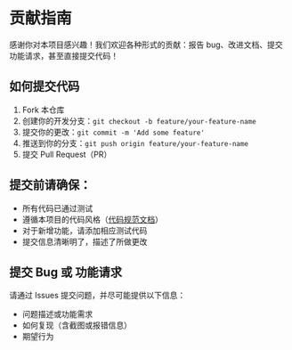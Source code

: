 # 贡献指南

感谢你对本项目感兴趣！我们欢迎各种形式的贡献：报告 bug、改进文档、提交功能请求，甚至直接提交代码！

## 如何提交代码

1. Fork 本仓库
2. 创建你的开发分支：`git checkout -b feature/your-feature-name`
3. 提交你的更改：`git commit -m 'Add some feature'`
4. 推送到你的分支：`git push origin feature/your-feature-name`
5. 提交 Pull Request（PR）




## 提交前请确保：

- 所有代码已通过测试
- 遵循本项目的代码风格（[代码规范文档](./STYLE_GUIDE.md)）
- 对于新增功能，请添加相应测试代码
- 提交信息清晰明了，描述了所做更改




## 提交 Bug 或 功能请求

请通过 Issues 提交问题，并尽可能提供以下信息：

- 问题描述或功能需求
- 如何复现（含截图或报错信息）
- 期望行为

